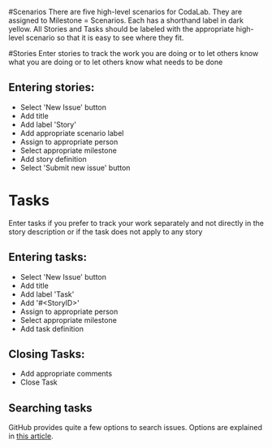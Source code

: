 #Scenarios
There are five high-level scenarios for CodaLab. They are assigned to Milestone = Scenarios. Each has a shorthand label in dark yellow. All Stories and Tasks should be labeled with the appropriate high-level scenario so that it is easy to see where they fit.

#Stories
Enter stories to track the work you are doing or to let others know what you are doing or to let others know what needs to be done 
## Entering stories:
* Select 'New Issue' button
* Add title
* Add label 'Story'
* Add appropriate scenario label
* Assign to appropriate person
* Select appropriate milestone
* Add story definition
* Select 'Submit new issue' button

# Tasks
Enter tasks if you prefer to track your work separately and not directly in the story description or if the task does not apply to any story
## Entering tasks:
* Select 'New Issue' button
* Add title
* Add label 'Task'
* Add '#&lt;StoryID&gt;'
* Assign to appropriate person
* Select appropriate milestone
* Add task definition

## Closing Tasks:
* Add appropriate comments
* Close Task

## Searching tasks
GitHub provides quite a few options to search issues. Options are explained in [this article](https://help.github.com/articles/searching-issues). 